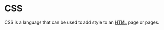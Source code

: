 # CSS



CSS is a language that can be used to add style to an [HTML](/wiki/HTML) page or pages.